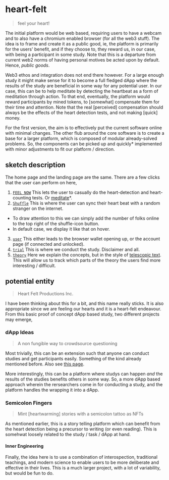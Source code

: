 # heart-felt
> feel your heart!

The initial platform would be web based, requiring users to have a webcam and to also have a chromium enabled browser (for all the web3 stuff). The idea is to frame and create it as a public good, ie, the platform is primarily for the users' benefit, and if they choose to, they reward us, in our case, with being a participant in some study. Note that this is a departure from current web2 norms of having personal motives be acted upon by default. Hence, *public goods*.

Web3 ethos and integration does not end there however. For a large enough study it might make sense for it to become a full fledged dApp where the results of the study are beneficial in some way for any potential user. In our case, this can be to help meditate by detecting the heartbeat as a form of meditation through action. To that end, eventually, the platform would reward participants by mined tokens, to [somewhat] compensate them for their time and attention. Note that the real [perceived] compensation should always be the effects of the heart detection tests, and not making [quick] money.

For the first version, the aim is to effectively put the current software online with minimal changes. The other flub around the core software is to create a base for a larger platform, which is composed of modular already-solved problems. So, the components can be picked up and quickly* implemented with minor adjustments to fit our platform / direction.

## sketch description

The home page and the landing page are the same. There are a few clicks that the user can perform on here,
1. [`FEEL NOW`](./pages/now/README.md) This lets the user to casually do the heart-detection and heart-counting tests. Or [meditate](./pages/meditate/)*.
2. [`Shuffle`](./pages/rando/README.md) This is where the user can sync their heart beat with a random stranger on the internet.
  - To draw attention to this we can simply add the number of folks online to the top right of the shuffle-icon button.
  - In default case, we display it like that on hover.
3. [`user`](./pages/account/README.md) This either leads to the browser wallet opening up, or the account page (if connected and unlocked).
4. [`trial`](./pages/trial/README.md) This is where we conduct the study. Disclaimer and all.
5. [`theory`](./pages/theory/README.md) Here we explain the concepts, but in the style of [telescopic text](https://www.telescopictext.org/). This will allow us to track which parts of the theory the users find more interesting / difficult.

## potential entity
> Heart Felt Productions Inc.

I have been thinking about this for a bit, and this name really sticks. It is also appropriate since we are feeling our hearts and it is a heart-felt endeavour. From this basic proof of concept dApp based study, two different projects may emerge,

### dApp Ideas
> A non fungible way to crowdsource questioning

Most trivially, this can be an extension such that anyone can conduct studies and get participants easily. Something of the kind already mentioned before. Also see [this page](https://dappideas.art/).

More interestingly, this can be a platform where studys can happen *and* the results of the studies benefits others in some way. So, a more dApp based approach wherein the rersearchers come in for conducting a study, and the platform handles the wrapping it into a dApp.

### Semicolon Fingers
> Mint [heartwarming] stories with a semicolon tattoo as NFTs

As mentioned earlier, this is a story telling platform which can benefit from the heart detection being a precursor to writing (or even reading). This is somehwat loosely related to the study / task / dApp at hand.

#### Inner Engineering

Finally, the idea here is to use a combination of interospection, traditional teachings, and modern science to enable users to be more deliberate and effective in their lives. This is a much larger project, with a lot of variability, but would be fun to do.
